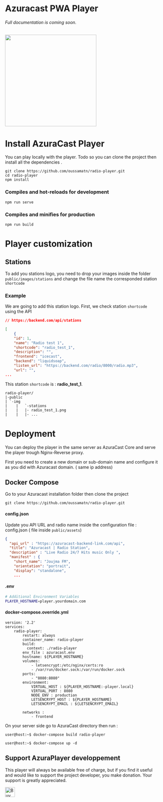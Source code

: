 # Azuracast PWA Player 
###### Full documentation is coming soon.

<img src="https://user-images.githubusercontent.com/2962369/117323879-92b7af80-ae8f-11eb-9411-90fe1bc0459a.gif" width="300">


# Install AzuraCast Player
 You can play locally with the player. Todo so you can clone the project then install all the dependencies .

```
git clone https://github.com/oussamatn/radio-player.git
cd radio-player
npm install
```

### Compiles and hot-reloads for development
```
npm run serve
```

### Compiles and minifies for production
```
npm run build
```
# Player customization 

## Stations 
To add you stations logo, you need to drop your images inside the folder `public/images/stations` and change the file name the corresponded station `shortcode` 
### Example
We are going to add this station logo. 
First, we check station `shortcode` using the API
```JSON
// https://backend.com/api/stations

[
    {
    "id": 1,
    "name": "Radio test 1",
    "shortcode": "radio_test_1",
    "description": "",
    "frontend": "icecast",
    "backend": "liquidsoap",
    "listen_url": "https://backend.com/radio/8000/radio.mp3",
    "url": "",
...
```
This station `shortcode` is : **radio_test_1**. 
```
radio-player/
|-public
| `-img
|    |   `-stations
|    |   |- radio_test_1.png
|    |   |- ...
```


# Deployment 

You can deploy the player in the same server as AzuraCast Core and serve the player trough Nginx-Reverse proxy.  

First you need to create a new domain or sub-domain name and configure it as you did with Azuracast domain. ( same ip address)
## Docker Compose 
Go to your Azuracast installation folder then clone the project
```properties
git clone https://github.com/oussamatn/radio-player.git
```

#### config.json
Update you API URL and radio name inside the configuration file : config.json ( file inside `public/assets`)
``` JSON
{
  "api_url" : "https://azuracast-backend-link.com/api",
  "title": "Azuracast | Radio Station",
  "description" : "Live Radio 24/7 Hits music Only ",
  "manifest" : {
    "short_name": "Joujma FM",
    "orientation": "portrait",
    "display": "standalone",
    ...
```
#### .env
``` BASH
# Additional Environment Variables
PLAYER_HOSTNAME=player.yourdomain.com
```

#### docker-compose.override.yml
``` YML
version: '2.2'
services:
    radio-player:
        restart: always
        container_name: radio-player
        build:
          context: ./radio-player
        env_file : azuracast.env
        hostname: ${PLAYER_HOSTNAME}
        volumes:
            - letsencrypt:/etc/nginx/certs:ro
            - /var/run/docker.sock:/var/run/docker.sock
        ports:
            - "8080:8080"
        environment:
            VIRTUAL_HOST : ${PLAYER_HOSTNAME:-player.local}
            VIRTUAL_PORT : 8080
            NODE_ENV : production
            LETSENCRYPT_HOST : ${PLAYER_HOSTNAME}
            LETSENCRYPT_EMAIL : ${LETSENCRYPT_EMAIL}
            
        networks :
            - frontend
```

On your server side go to AzuraCast directory then run : 
```properties 
user@host:~$ docker-compose build radio-player

user@host:~$ docker-compose up -d
```

## Support AzuraPlayer developpement  

This player will  always be available free of charge, but if you find it useful and would like to support the
project developer, you make donation. Your support is greatly appreciated.

<a href="https://ko-fi.com/simyos" target="_blank" title="Buy me a coffee!"><img height='32' style='border:0px;height:32px;' src='https://az743702.vo.msecnd.net/cdn/kofi1.png?v=b' border='0' alt='Buy Me a Coffee at ko-fi.com' /></a>

